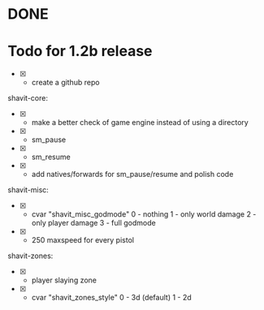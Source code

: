 # DONE

# Todo for 1.2b release
- [x] + create a github repo

shavit-core:
- [x] * make a better check of game engine instead of using a directory
- [x] + sm_pause
- [x] + sm_resume
- [x] + add natives/forwards for sm_pause/resume and polish code

shavit-misc:
- [x] + cvar "shavit_misc_godmode"
0 - nothing
1 - only world damage
2 - only player damage
3 - full godmode
- [x] + 250 maxspeed for every pistol

shavit-zones:
- [x] + player slaying zone
- [x] + cvar "shavit_zones_style"
0 - 3d (default)
1 - 2d
